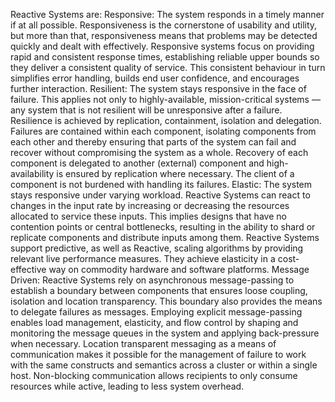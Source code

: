 Reactive Systems are:
Responsive: The system responds in a timely manner if at all possible. 
Responsiveness is the cornerstone of usability and utility, but more than that,
responsiveness means that problems may be detected quickly and dealt with effectively. Responsive systems focus on providing rapid and consistent response times, establishing reliable upper bounds so they deliver a consistent quality of service. This consistent behaviour in turn simplifies error handling, builds end user confidence, and encourages further interaction.
Resilient: The system stays responsive in the face of failure.
This applies not only to highly-available, mission-critical systems — any system that is not resilient will be unresponsive after a failure.
Resilience is achieved by replication, containment, isolation and delegation.
Failures are contained within each component, isolating components from each other and thereby ensuring that parts of the system can fail and recover without compromising the system as a whole. Recovery of each component is delegated to another (external) component and high-availability is ensured by replication where necessary. The client of a component is not burdened with handling its failures.
Elastic: The system stays responsive under varying workload. Reactive Systems can react to changes in the input rate by increasing or decreasing the resources allocated to service these inputs. This implies designs that have no contention points or central bottlenecks, resulting in the ability to shard or replicate components and distribute inputs among them. Reactive Systems support predictive, as well as Reactive, scaling algorithms by providing relevant live performance measures. They achieve elasticity in a cost-effective way on commodity hardware and software platforms.
Message Driven: Reactive Systems rely on asynchronous message-passing to establish a boundary between components that ensures loose coupling, isolation and location transparency. This boundary also provides the means to delegate failures as messages. Employing explicit message-passing enables load management, elasticity, and flow control by shaping and monitoring the message queues in the system and applying back-pressure when necessary. Location transparent messaging as a means of communication makes it possible for the management of failure to work with the same constructs and semantics across a cluster or within a single host. Non-blocking communication allows recipients to only consume resources while active, leading to less system overhead.
